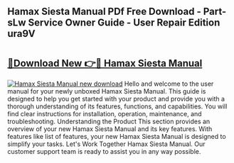 ## Hamax Siesta Manual PDf Free Download - Part-sLw Service Owner Guide - User Repair Edition ura9V

# <h2><a href="http://cf12426.oget.top/?id=Hamax+Siesta+Manual">🔗Download New 👉🔴 Hamax Siesta Manual</a></h2>

[![Hamax Siesta Manual new download](https://i.imgur.com/5g1atiW.png)](http://cf12426.oget.top/?id=Hamax+Siesta+Manual)
Hello and welcome to the user manual for your newly unboxed Hamax Siesta Manual. This guide is designed to help you get started with your product and provide you with a thorough understanding of its features, functions, and capabilities. You will find clear instructions for installation, operation, maintenance, and troubleshooting. Understanding the Product This section provides an overview of your new Hamax Siesta Manual and its key features. With features like list of features, your new Hamax Siesta Manual is designed to simplify your tasks. Let's Work Together Hamax Siesta Manual. Our customer support team is ready to assist you in any way possible.
